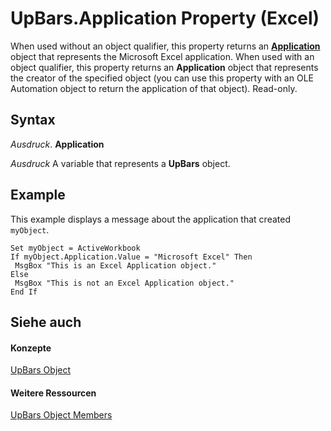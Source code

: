 
# UpBars.Application Property (Excel)

When used without an object qualifier, this property returns an  **[Application](19b73597-5cf9-4f56-8227-b5211f657f6f.md)** object that represents the Microsoft Excel application. When used with an object qualifier, this property returns an **Application** object that represents the creator of the specified object (you can use this property with an OLE Automation object to return the application of that object). Read-only.


## Syntax

 _Ausdruck_. **Application**

 _Ausdruck_ A variable that represents a **UpBars** object.


## Example

This example displays a message about the application that created  `myObject`.


```
Set myObject = ActiveWorkbook 
If myObject.Application.Value = "Microsoft Excel" Then 
 MsgBox "This is an Excel Application object." 
Else 
 MsgBox "This is not an Excel Application object." 
End If
```


## Siehe auch


#### Konzepte


[UpBars Object](4f2a85fe-3fbb-ccc6-7b16-e48e54cd3394.md)
#### Weitere Ressourcen


[UpBars Object Members](http://msdn.microsoft.com/library/9c0bf545-ea18-987f-16f3-5d91175245ca%28Office.15%29.aspx)